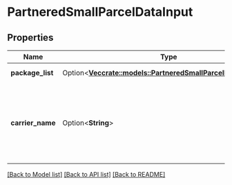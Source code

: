 # PartneredSmallParcelDataInput

## Properties

Name | Type | Description | Notes
------------ | ------------- | ------------- | -------------
**package_list** | Option<[**Vec<crate::models::PartneredSmallParcelPackageInput>**](PartneredSmallParcelPackageInput.md)> | A list of dimensions and weight information for packages. | [optional]
**carrier_name** | Option<**String**> | The Amazon-partnered carrier to use for the inbound shipment. **`CarrierName`** values in France (FR), Italy (IT), Spain (ES), the United Kingdom (UK), and the United States (US): `UNITED_PARCEL_SERVICE_INC`. <br> **`CarrierName`** values in Germany (DE): `DHL_STANDARD`,`UNITED_PARCEL_SERVICE_INC`. <br>Default: `UNITED_PARCEL_SERVICE_INC`. | [optional]

[[Back to Model list]](../README.md#documentation-for-models) [[Back to API list]](../README.md#documentation-for-api-endpoints) [[Back to README]](../README.md)


